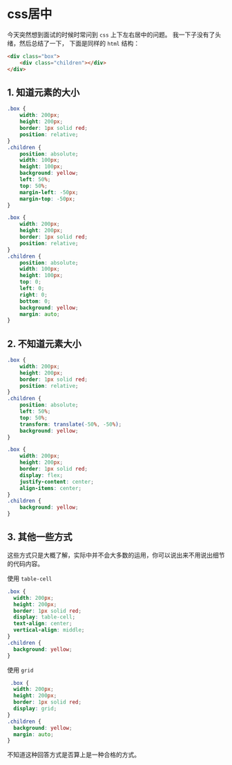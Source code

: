 # css居中

今天突然想到面试的时候时常问到 `css` 上下左右居中的问题。 我一下子没有了头绪，然后总结了一下， 下面是同样的 `html` 结构：

```html
<div class="box">
    <div class="children"></div>
</div>
```

## 1. 知道元素的大小

```css
.box {
    width: 200px;
    height: 200px;
    border: 1px solid red;
    position: relative;
}
.children {
    position: absolute;
    width: 100px;
    height: 100px;
    background: yellow;
    left: 50%;
    top: 50%;
    margin-left: -50px;
    margin-top: -50px;
}
```

```css
.box {
    width: 200px;
    height: 200px;
    border: 1px solid red;
    position: relative;
}
.children {
    position: absolute;
    width: 100px;
    height: 100px;
    top: 0;
    left: 0;
    right: 0;
    bottom: 0;
    background: yellow;
    margin: auto;
}
```

## 2. 不知道元素大小

```css
.box {
    width: 200px;
    height: 200px;
    border: 1px solid red;
    position: relative;
}
.children {
    position: absolute;
    left: 50%;
    top: 50%;
    transform: translate(-50%, -50%);
    background: yellow;
}
```

```css
.box {
    width: 200px;
    height: 200px;
    border: 1px solid red;
    display: flex;
    justify-content: center;
    align-items: center;
}
.children {
    background: yellow;
}
```

## 3. 其他一些方式

这些方式只是大概了解，实际中并不会大多数的运用，你可以说出来不用说出细节的代码内容。

使用 `table-cell`

```css
.box {
  width: 200px;
  height: 200px;
  border: 1px solid red;
  display: table-cell;
  text-align: center;
  vertical-align: middle;
}
.children {
  background: yellow;
}
```

使用 `grid`

```css
 .box {
  width: 200px;
  height: 200px;
  border: 1px solid red;
  display: grid;
}
.children {
  background: yellow;
  margin: auto;
}
```

不知道这种回答方式是否算上是一种合格的方式。
